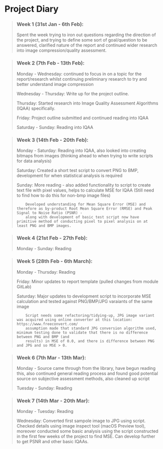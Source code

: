 # Project Diary

> ### Week 1 (31st Jan - 6th Feb):
>
> Spent the week trying to iron out questions regarding the direction of the project, and trying to define some sort of goal/question to be answered, clarified
> nature of the report and continued wider research into image compression/quality assessment.

> ### Week 2 (7th Feb - 13th Feb):
> 
> Monday - Wednesday: continued to focus in on a topic for the report/research whilst continuing preliminary research to try and better understand image compression
> 
> Wednesday - Thursday: Write up for the project outline.
>
> Thursday: Started research into Image Quality Assessment Algorithms (IQAA) specifically.
> 
> Friday: Project outline submitted and continued reading into IQAA
> 
> Saturday - Sunday: Reading into IQAA

> ### Week 3 (14th Feb - 20th Feb):
> 
> Monday - Saturday: Reading into IQAA, also looked into creating bitmaps from images (thinking ahead to when trying to write scripts for data analysis)
>
> Saturday: Created a short test script to convert PNG to BMP, development for when statistical analysis is required
> 
> Sunday: More reading - also added functionality to script to create text file with pixel values, helps to calculate MSE for IQAA (Still need to find how to do
> this for non-bmp image files)
> 
>         Developed understanding for Mean Square Error (MSE) and therefore as by-product Root Mean Square Error (RMSE) and Peak Signal to Noise Ratio (PSNR) - 
>         along with development of basic test script now have primitive method of conducting pixel to pixel analysis on at least PNG and BMP images.

> ### Week 4 (21st Feb - 27th Feb):
> 
> Monday - Sunday: Reading

> ### Week 5 (28th Feb - 6th March):
>
> Monday - Thursday: Reading
>
> Friday: Minor updates to report template (pulled changes from module GitLab)
>
> Saturday: Major updates to development script to incorporate MSE calculation and tested against PNG/BMP/JPG varaiants of the same image
>
>         Script needs some refactoring/tidying-up, JPG image variant was acquired using online converter at this location: https://www.freeconvert.com/
>         assumption made that standard JPG conversion algorithm used, minimum testing done to validate that there is no difference between PNG and BMP (and
>         results) in MSE of 0.0, and there is difference between PNG and JPG and so MSE > 0.

> ### Week 6 (7th Mar - 13th Mar):
>
> Monday - Source came through from the library, have begun reading this, also continued general reading process and found good potential source on subjective assessment
> methods, also cleaned up script
>
> Tuesday - Sunday: Reading

> ### Week 7 (14th Mar - 20th Mar):
>
> Monday - Tuesday: Reading
>
> Wednesday: Converted first sampole image to JPG using script. Checked details using image inspect tool (macOS Preview tool), moreover conducted some basic
> analysis using the script constructed in the first few weeks of the project to find MSE. Can develop further to get PSNR and other basic IQAAs.
